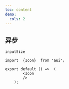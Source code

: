 ```yaml
---
toc: content
demo:
  cols: 2
---
```


## 异步     

`inputSize`

```tsx
import  {Icon}  from 'aui';

export default () =>  (
        <Icon
        />
	);
```
